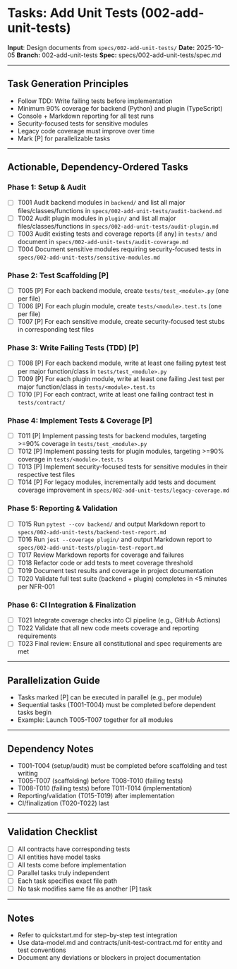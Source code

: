 # Tasks: Add Unit Tests (002-add-unit-tests)

**Input**: Design documents from `specs/002-add-unit-tests/`
**Date:** 2025-10-05
**Branch:** 002-add-unit-tests
**Spec:** specs/002-add-unit-tests/spec.md

---

## Task Generation Principles

- Follow TDD: Write failing tests before implementation
- Minimum 90% coverage for backend (Python) and plugin (TypeScript)
- Console + Markdown reporting for all test runs
- Security-focused tests for sensitive modules
- Legacy code coverage must improve over time
- Mark [P] for parallelizable tasks

---

## Actionable, Dependency-Ordered Tasks

### Phase 1: Setup & Audit

- [ ] T001 Audit backend modules in `backend/` and list all major files/classes/functions in `specs/002-add-unit-tests/audit-backend.md`
- [ ] T002 Audit plugin modules in `plugin/` and list all major files/classes/functions in `specs/002-add-unit-tests/audit-plugin.md`
- [ ] T003 Audit existing tests and coverage reports (if any) in `tests/` and document in `specs/002-add-unit-tests/audit-coverage.md`
- [ ] T004 Document sensitive modules requiring security-focused tests in `specs/002-add-unit-tests/sensitive-modules.md`

### Phase 2: Test Scaffolding [P]

- [ ] T005 [P] For each backend module, create `tests/test_<module>.py` (one per file)
- [ ] T006 [P] For each plugin module, create `tests/<module>.test.ts` (one per file)
- [ ] T007 [P] For each sensitive module, create security-focused test stubs in corresponding test files

### Phase 3: Write Failing Tests (TDD) [P]

- [ ] T008 [P] For each backend module, write at least one failing pytest test per major function/class in `tests/test_<module>.py`
- [ ] T009 [P] For each plugin module, write at least one failing Jest test per major function/class in `tests/<module>.test.ts`
- [ ] T010 [P] For each contract, write at least one failing contract test in `tests/contract/`

### Phase 4: Implement Tests & Coverage [P]

- [ ] T011 [P] Implement passing tests for backend modules, targeting >=90% coverage in `tests/test_<module>.py`
- [ ] T012 [P] Implement passing tests for plugin modules, targeting >=90% coverage in `tests/<module>.test.ts`
- [ ] T013 [P] Implement security-focused tests for sensitive modules in their respective test files
- [ ] T014 [P] For legacy modules, incrementally add tests and document coverage improvement in `specs/002-add-unit-tests/legacy-coverage.md`

### Phase 5: Reporting & Validation

- [ ] T015 Run `pytest --cov backend/` and output Markdown report to `specs/002-add-unit-tests/backend-test-report.md`
- [ ] T016 Run `jest --coverage plugin/` and output Markdown report to `specs/002-add-unit-tests/plugin-test-report.md`
- [ ] T017 Review Markdown reports for coverage and failures
- [ ] T018 Refactor code or add tests to meet coverage threshold
- [ ] T019 Document test results and coverage in project documentation
- [ ] T020 Validate full test suite (backend + plugin) completes in <5 minutes per NFR-001

### Phase 6: CI Integration & Finalization

- [ ] T021 Integrate coverage checks into CI pipeline (e.g., GitHub Actions)
- [ ] T022 Validate that all new code meets coverage and reporting requirements
- [ ] T023 Final review: Ensure all constitutional and spec requirements are met

---

## Parallelization Guide

- Tasks marked [P] can be executed in parallel (e.g., per module)
- Sequential tasks (T001-T004) must be completed before dependent tasks begin
- Example: Launch T005-T007 together for all modules

---

## Dependency Notes

- T001-T004 (setup/audit) must be completed before scaffolding and test writing
- T005-T007 (scaffolding) before T008-T010 (failing tests)
- T008-T010 (failing tests) before T011-T014 (implementation)
- Reporting/validation (T015-T019) after implementation
- CI/finalization (T020-T022) last

---

## Validation Checklist

- [ ] All contracts have corresponding tests
- [ ] All entities have model tasks
- [ ] All tests come before implementation
- [ ] Parallel tasks truly independent
- [ ] Each task specifies exact file path
- [ ] No task modifies same file as another [P] task

---

## Notes

- Refer to quickstart.md for step-by-step test integration
- Use data-model.md and contracts/unit-test-contract.md for entity and test conventions
- Document any deviations or blockers in project documentation

